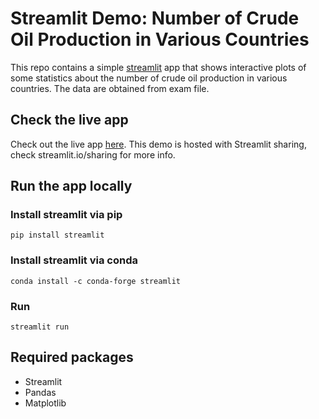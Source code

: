 # Streamlit Demo: Number of Crude Oil Production in Various Countries
This repo contains a simple [streamlit](https://streamlit.io) app that shows interactive plots of some statistics about the number of crude oil production in various countries. The data are obtained from exam file.

## Check the live app
Check out the live app [here](https://share.streamlit.io/jasonvoorhees30/uas_12220103/main/uas_12220103.py). This demo is hosted with Streamlit sharing, check streamlit.io/sharing for more info.

## Run the app locally
### Install streamlit via pip
```
pip install streamlit
```
### Install streamlit via conda
```
conda install -c conda-forge streamlit
```
### Run
```
streamlit run 
```
## Required packages
- Streamlit
- Pandas
- Matplotlib


